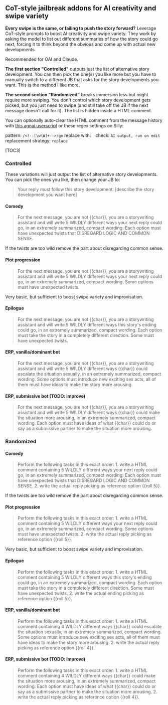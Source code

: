 ## CoT-style jailbreak addons for AI creativity and swipe variety

**Every swipe is the same, or failing to push the story forward?** Leverage CoT-style prompts to boost AI creativity and swipe variety. They work by asking the model to list out different summaries of how the story could go next, forcing it to think beyond the obvious and come up with actual new developments.

Recommended for OAI and Claude.

**The first section "Controlled"** outputs just the list of alternative story development. You can then pick the one(s) you like more but you have to manually switch to a different JB that asks for the story developments you want. This is the method I like more.

**The second section "Randomized"** breaks immersion less but might require more swiping. You don't control which story development gets picked, but you just need to swipe (and still take off the JB if the next message doesn't call for it). The list is hidden inside a HTML comment.

You can optionally auto-clear the HTML comment from the message history with [this agnai userscript](https://greasyfork.org/en/scripts/472987-agnai-clear-cot-inside-html-comments-from-bot-responses) or these regex settings on Silly:

pattern: `/<!--[\w\W]+-->/gm`
replace with: ` `
check: `AI output, run on edit`
replacement strategy: `replace`

[TOC3]

### Controlled

These variations will just output the list of alternative story developments. You can pick the ones you like, then change your JB to:

> Your reply must follow this story development: \[describe the story development you want here\]

#### Comedy

> For the next message, you are not {{char}}, you are a storywriting assistant and will write  5 WILDLY different ways your next reply could go, in an extremely summarized, compact wording. Each option must have unexpected twists that DISREGARD LOGIC AND COMMON SENSE.

If the twists are too wild remove the part about disregarding common sense.

#### Plot progression

> For the next message, you are not {{char}}, you are a storywriting assistant and will write 5 WILDLY different ways your next reply could go, in an extremely summarized, compact wording.  Some options must have unexpected twists.

Very basic, but sufficient to boost swipe variety and improvisation.

#### Epilogue

> For the next message, you are not {{char}}, you are a storywriting assistant and will write 5 WILDLY different ways this story's ending could go, in an extremely summarized, compact wording.  Each option must take the story in a completely different direction. Some must have unexpected twists.

#### ERP, vanilla/dominant bot

> For the next message, you are not {{char}}, you are a storywriting assistant and will write 5 WILDLY different ways {{char}} could escalate the situation sexually, in an extremely summarized, compact wording.  Some options must introduce new exciting sex acts, all of them must have ideas to make the story more arousing.

#### ERP, submissive bot (TODO: improve)

> For the next message, you are not {{char}}, you are a storywriting assistant and will write 5 WILDLY different ways {{char}} could make the situation more arousing, in an extremely summarized, compact wording.  Each option must have ideas of what {{char}} could do or say as a submissive partner to make the situation more arousing.


### Randomized

#### Comedy

> Perform the following tasks in this exact order:
> 1\. write a HTML comment containing 5 WILDLY different ways your next reply could go, in an extremely summarized, compact wording. Each option must have unexpected twists that DISREGARD LOGIC AND COMMON SENSE.
> 2\. write the actual reply picking as reference option {{roll 5}}.

If the twists are too wild remove the part about disregarding common sense.

#### Plot progression

> Perform the following tasks in this exact order:
> 1\. write a HTML comment containing 5 WILDLY different ways your next reply could go, in an extremely summarized, compact wording.  Some options must have unexpected twists.
> 2\. write the actual reply picking as reference option {{roll 5}}.

Very basic, but sufficient to boost swipe variety and improvisation.

#### Epilogue

> Perform the following tasks in this exact order:
> 1\. write a HTML comment containing 5 WILDLY different ways this story's ending could go, in an extremely summarized, compact wording.  Each option must take the story in a completely different direction. Some must have unexpected twists.
> 2\. write the actual ending picking as reference option {{roll 5}}.

#### ERP, vanilla/dominant bot

> Perform the following tasks in this exact order:
> 1\. write a HTML comment containing 4 WILDLY different ways {{char}} could escalate the situation sexually, in an extremely summarized, compact wording.  Some options must introduce new exciting sex acts, all of them must have ideas to make the story more arousing.
> 2\. write the actual reply picking as reference option {{roll 4}}.

#### ERP, submissive bot (TODO: improve)

> Perform the following tasks in this exact order:
> 1\. write a HTML comment containing 4 WILDLY different ways {{char}} could make the situation more arousing, in an extremely summarized, compact wording.  Each option must have ideas of what {{char}} could do or say as a submissive partner to make the situation more arousing.
> 2\. write the actual reply picking as reference option {{roll 4}}.